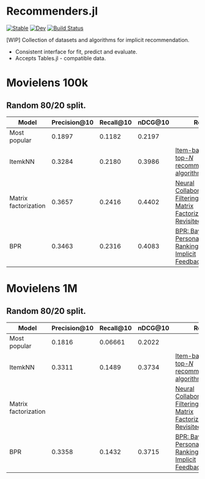 # Recommenders.jl
[![Stable](https://img.shields.io/badge/docs-stable-blue.svg)](https://yng87.github.io/Recommenders.jl/stable)
[![Dev](https://img.shields.io/badge/docs-dev-blue.svg)](https://yng87.github.io/Recommenders.jl/dev)
[![Build Status](https://github.com/yng87/Recommenders.jl/workflows/CI/badge.svg)](https://github.com/yng87/Recommenders.jl/actions)

[WIP]
Collection of datasets and algorithms for implicit recommendation.

- Consistent interface for fit, predict and evaluate.
- Accepts Tables.jl - compatible data.

# Movielens 100k
## Random 80/20 split.

| Model | Precision@10 | Recall@10 | nDCG@10 | Ref. |
|-------| -------------| ----------| ------- | ---- |
| Most popular | 0.1897 | 0.1182 | 0.2197 ||
| ItemkNN | 0.3284 | 0.2180 | 0.3986| [Item-based top-<i>N</i> recommendation algorithms](https://doi.org/10.1145/963770.963776) |
| Matrix factorization | 0.3657 | 0.2416 | 0.4402 | [Neural Collaborative Filtering vs. Matrix Factorization Revisited](http://arxiv.org/abs/2005.09683) |
| BPR | 0.3463 | 0.2316 | 0.4083 | [BPR: Bayesian Personalized Ranking from Implicit Feedback](http://arxiv.org/abs/1205.2618)


# Movielens 1M
## Random 80/20 split.

| Model | Precision@10 | Recall@10 | nDCG@10 | Ref. |
|-------| -------------| ----------| ------- | ---- |
| Most popular | 0.1816 | 0.06661 | 0.2022 ||
| ItemkNN | 0.3311 | 0.1489 | 0.3734 | [Item-based top-<i>N</i> recommendation algorithms](https://doi.org/10.1145/963770.963776) |
| Matrix factorization | | | | [Neural Collaborative Filtering vs. Matrix Factorization Revisited](http://arxiv.org/abs/2005.09683) |
| BPR | 0.3358 | 0.1432 | 0.3715 | [BPR: Bayesian Personalized Ranking from Implicit Feedback](http://arxiv.org/abs/1205.2618)
